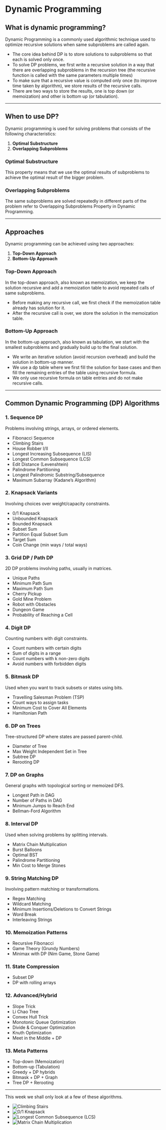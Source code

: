 # Dynamic Programming

## What is dynamic programming?
Dynamic Programming is a commonly used algorithmic technique used to optimize recursive solutions when same subproblems are called again.

* The core idea behind DP is to store solutions to subproblems so that each is solved only once.
* To solve DP problems, we first write a recursive solution in a way that there are overlapping subproblems in the recursion tree (the recursive function is called with the same parameters multiple times)
* To make sure that a recursive value is computed only once (to improve time taken by algorithm), we store results of the recursive calls.
* There are two ways to store the results, one is top down (or memoization) and other is bottom up (or tabulation).

---

## When to use DP?

Dynamic programming is used for solving problems that consists of the following characteristics:
1. **Optimal Substructure**
2. **Overlapping Subproblems**

### Optimal Substructure
This property means that we use the optimal results of subproblems to achieve the optimal result of the bigger problem.

### Overlapping Subproblems
The same subproblems are solved repeatedly in different parts of the problem refer to Overlapping Subproblems Property in Dynamic Programming.

---

## Approaches
Dynamic programming can be achieved using two approaches:
1. **Top-Down Approach**
2. **Bottom-Up Approach**

### Top-Down Approach
In the top-down approach, also known as memoization, we keep the solution recursive and add a memoization table to avoid repeated calls of same subproblems.

- Before making any recursive call, we first check if the memoization table already has solution for it.
- After the recursive call is over, we store the solution in the memoization table.

### Bottom-Up Approach
In the bottom-up approach, also known as tabulation, we start with the smallest subproblems and gradually build up to the final solution.

- We write an iterative solution (avoid recursion overhead) and build the solution in bottom-up manner.
- We use a dp table where we first fill the solution for base cases and then fill the remaining entries of the table using recursive formula.
- We only use recursive formula on table entries and do not make recursive calls.

---

## Common Dynamic Programming (DP) Algorithms

### 1. Sequence DP
Problems involving strings, arrays, or ordered elements.

- Fibonacci Sequence
- Climbing Stairs
- House Robber I/II
- Longest Increasing Subsequence (LIS)
- Longest Common Subsequence (LCS)
- Edit Distance (Levenshtein)
- Palindrome Partitioning
- Longest Palindromic Substring/Subsequence
- Maximum Subarray (Kadane’s Algorithm)

### 2. Knapsack Variants
Involving choices over weight/capacity constraints.

- 0/1 Knapsack
- Unbounded Knapsack
- Bounded Knapsack
- Subset Sum
- Partition Equal Subset Sum
- Target Sum
- Coin Change (min ways / total ways)

### 3. Grid DP / Path DP
2D DP problems involving paths, usually in matrices.

- Unique Paths
- Minimum Path Sum
- Maximum Path Sum
- Cherry Pickup
- Gold Mine Problem
- Robot with Obstacles
- Dungeon Game
- Probability of Reaching a Cell

### 4. Digit DP
Counting numbers with digit constraints.

- Count numbers with certain digits
- Sum of digits in a range
- Count numbers with k non-zero digits
- Avoid numbers with forbidden digits

### 5. Bitmask DP
Used when you want to track subsets or states using bits.

- Travelling Salesman Problem (TSP)
- Count ways to assign tasks
- Minimum Cost to Cover All Elements
- Hamiltonian Path

### 6. DP on Trees
Tree-structured DP where states are passed parent-child.

- Diameter of Tree
- Max Weight Independent Set in Tree
- Subtree DP
- Rerooting DP

### 7. DP on Graphs
General graphs with topological sorting or memoized DFS.

- Longest Path in DAG
- Number of Paths in DAG
- Minimum Jumps to Reach End
- Bellman-Ford Algorithm

### 8. Interval DP
Used when solving problems by splitting intervals.

- Matrix Chain Multiplication
- Burst Balloons
- Optimal BST
- Palindrome Partitioning
- Min Cost to Merge Stones

### 9. String Matching DP
Involving pattern matching or transformations.

- Regex Matching
- Wildcard Matching
- Minimum Insertions/Deletions to Convert Strings
- Word Break
- Interleaving Strings

### 10. Memoization Patterns

- Recursive Fibonacci
- Game Theory (Grundy Numbers)
- Minimax with DP (Nim Game, Stone Game)

### 11. State Compression

- Subset DP
- DP with rolling arrays

### 12. Advanced/Hybrid

- Slope Trick
- Li Chao Tree
- Convex Hull Trick
- Monotonic Queue Optimization
- Divide & Conquer Optimization
- Knuth Optimization
- Meet in the Middle + DP

### 13. Meta Patterns

- Top-down (Memoization)
- Bottom-up (Tabulation)
- Greedy + DP hybrids
- Bitmask + DP + Graph
- Tree DP + Rerooting

---

This week we shall only look at a few of these algorithms.
- ![Climbing Stairs](../Climbing%20Stairs)
- ![0/1 Knapsack](../0%5C1%20Knapsack)
- ![Longest Common Subsequence (LCS)](../Longest%20Common%20Subsequence)
- ![Matrix Chain Multiplication](../Matrix%20Chain%20Multiplication)

